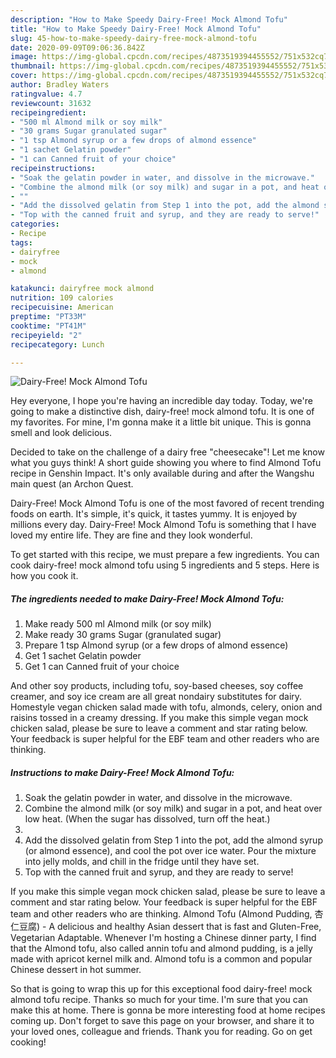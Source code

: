 ```yaml
---
description: "How to Make Speedy Dairy-Free! Mock Almond Tofu"
title: "How to Make Speedy Dairy-Free! Mock Almond Tofu"
slug: 45-how-to-make-speedy-dairy-free-mock-almond-tofu
date: 2020-09-09T09:06:36.842Z
image: https://img-global.cpcdn.com/recipes/4873519394455552/751x532cq70/dairy-free-mock-almond-tofu-recipe-main-photo.jpg
thumbnail: https://img-global.cpcdn.com/recipes/4873519394455552/751x532cq70/dairy-free-mock-almond-tofu-recipe-main-photo.jpg
cover: https://img-global.cpcdn.com/recipes/4873519394455552/751x532cq70/dairy-free-mock-almond-tofu-recipe-main-photo.jpg
author: Bradley Waters
ratingvalue: 4.7
reviewcount: 31632
recipeingredient:
- "500 ml Almond milk or soy milk"
- "30 grams Sugar granulated sugar"
- "1 tsp Almond syrup or a few drops of almond essence"
- "1 sachet Gelatin powder"
- "1 can Canned fruit of your choice"
recipeinstructions:
- "Soak the gelatin powder in water, and dissolve in the microwave."
- "Combine the almond milk (or soy milk) and sugar in a pot, and heat over low heat. (When the sugar has dissolved, turn off the heat.)"
- ""
- "Add the dissolved gelatin from Step 1 into the pot, add the almond syrup (or almond essence), and cool the pot over ice water. Pour the mixture into jelly molds, and chill in the fridge until they have set."
- "Top with the canned fruit and syrup, and they are ready to serve!"
categories:
- Recipe
tags:
- dairyfree
- mock
- almond

katakunci: dairyfree mock almond 
nutrition: 109 calories
recipecuisine: American
preptime: "PT33M"
cooktime: "PT41M"
recipeyield: "2"
recipecategory: Lunch

---
```



![Dairy-Free! Mock Almond Tofu](https://img-global.cpcdn.com/recipes/4873519394455552/751x532cq70/dairy-free-mock-almond-tofu-recipe-main-photo.jpg)

Hey everyone, I hope you're having an incredible day today. Today, we're going to make a distinctive dish, dairy-free! mock almond tofu. It is one of my favorites. For mine, I'm gonna make it a little bit unique. This is gonna smell and look delicious.

Decided to take on the challenge of a dairy free &#34;cheesecake&#34;! Let me know what you guys think! A short guide showing you where to find Almond Tofu recipe in Genshin Impact. It&#39;s only available during and after the Wangshu main quest (an Archon Quest.

Dairy-Free! Mock Almond Tofu is one of the most favored of recent trending foods on earth. It's simple, it's quick, it tastes yummy. It is enjoyed by millions every day. Dairy-Free! Mock Almond Tofu is something that I have loved my entire life. They are fine and they look wonderful.


To get started with this recipe, we must prepare a few ingredients. You can cook dairy-free! mock almond tofu using 5 ingredients and 5 steps. Here is how you cook it.

<!--inarticleads1-->

##### The ingredients needed to make Dairy-Free! Mock Almond Tofu:

1. Make ready 500 ml Almond milk (or soy milk)
1. Make ready 30 grams Sugar (granulated sugar)
1. Prepare 1 tsp Almond syrup (or a few drops of almond essence)
1. Get 1 sachet Gelatin powder
1. Get 1 can Canned fruit of your choice


And other soy products, including tofu, soy-based cheeses, soy coffee creamer, and soy ice cream are all great nondairy substitutes for dairy. Homestyle vegan chicken salad made with tofu, almonds, celery, onion and raisins tossed in a creamy dressing. If you make this simple vegan mock chicken salad, please be sure to leave a comment and star rating below. Your feedback is super helpful for the EBF team and other readers who are thinking. 

<!--inarticleads2-->

##### Instructions to make Dairy-Free! Mock Almond Tofu:

1. Soak the gelatin powder in water, and dissolve in the microwave.
1. Combine the almond milk (or soy milk) and sugar in a pot, and heat over low heat. (When the sugar has dissolved, turn off the heat.)
1. 
1. Add the dissolved gelatin from Step 1 into the pot, add the almond syrup (or almond essence), and cool the pot over ice water. Pour the mixture into jelly molds, and chill in the fridge until they have set.
1. Top with the canned fruit and syrup, and they are ready to serve!


If you make this simple vegan mock chicken salad, please be sure to leave a comment and star rating below. Your feedback is super helpful for the EBF team and other readers who are thinking. Almond Tofu (Almond Pudding, 杏仁豆腐) - A delicious and healthy Asian dessert that is fast and Gluten-Free, Vegetarian Adaptable. Whenever I&#39;m hosting a Chinese dinner party, I find that the Almond tofu, also called annin tofu and almond pudding, is a jelly made with apricot kernel milk and. Almond tofu is a common and popular Chinese dessert in hot summer. 

So that is going to wrap this up for this exceptional food dairy-free! mock almond tofu recipe. Thanks so much for your time. I'm sure that you can make this at home. There is gonna be more interesting food at home recipes coming up. Don't forget to save this page on your browser, and share it to your loved ones, colleague and friends. Thank you for reading. Go on get cooking!
